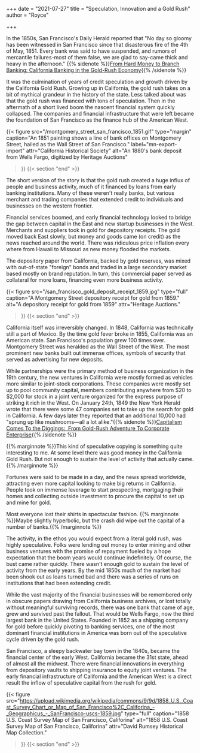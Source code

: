 +++
date = "2021-07-27"
title = "Speculation, Innovation and a Gold Rush"
author = "Royce"

+++

In the 1850s, San Francisco's Daily Herald reported that "No day so gloomy has been witnessed in San Francisco since that disasterous fire of the 4th of May, 1851. Every bank was said to have suspended, and rumors of mercantile failures-most of them false, we are glad to say-came thick and heavy in the afternoon." {{% sidenote %}}[From Hard Money to Branch Banking: California Banking in the Gold-Rush Economy](https://www.jstor.org/stable/25462515){{% /sidenote %}}

It was the culmination of years of credit speculation and growth driven by the California Gold Rush. Growing up in California, the gold rush takes on a bit of mythical grandeur in the history of the state. Less talked about was that the gold rush was financed with tons of speculation. Then in the aftermath of a short lived boom the nascent financial system quickly collapsed. The companies and financial infrastructure that were left became the foundation of San Francisco as the finance hub of the American West. 

<!--more-->
{{< figure
  src="/montgomery_street_san_francisco_1851.gif"
  type="margin"
  caption="An 1851 painting shows a line of bank offices on Montgomery Street, hailed as the Wall Street of San Francisco."
  label="mn-export-import"
  attr="California Historical Society"
  alt="An 1880's bank deposit from Wells Fargo, digitized by Heritage Auctions"
 >}}
{{< section "end" >}}

The short version of the story is that the gold rush created a huge influx of people and business activity, much of it financed by loans from early banking institutions. Many of these weren't really banks, but various merchant and trading companies that extended credit to individuals and businesses on the western frontier.

Financial services boomed, and early financial technology looked to bridge the gap between capital in the East and new startup businesses in the West. Merchants and suppliers took in gold for depository receipts. The gold moved back East slowly, but money and goods came (on credit) as the news reached around the world. There was ridiculous price inflation every where from Hawaii to Missouri as new money flooded the markets.

The depository paper from California, backed by gold reserves, was mixed with out-of-state "foreign" bonds and traded in a large secondary market based mostly on brand reputation. In turn, this commercial paper served as collateral for more loans, financing even more business activity.


{{< figure
  src="/san_francisco_gold_deposit_receipt_1859.jpg"
  type="full"
  caption="A Montgomery Street depository receipt for gold from 1859."
  alt="A depository receipt for gold from 1859"
  attr="Heritage Auctions."
 >}}
{{< section "end" >}}

California itself was irreversibly changed. In 1848, California was technically still a part of Mexico. By the time gold fever broke in 1855, California was an American state. San Francisco's population grew 100 times over. Montgomery Street was heralded as the Wall Street of the West. The most prominent new banks built out immense offices, symbols of security that served as advertising for new deposits. 

While partnerships were the primary method of business organization in the 19th century, the new ventures in California were mostly formed as vehicles more similar to joint-stock corporations. These companies were mostly set up to pool community capital, members contributing anywhere from $20 to $2,000 for stock in a joint venture organized for the express purpose of striking it rich in the West. On January 24th, 1849 the New York Herald wrote that there were some 47 companies set to take up the search for gold in California. A few days later they reported that an additional 10,000 had "sprung up like mushrooms—all a lot alike."{{% sidenote %}}[Capitalism Comes To the Diggings:  From Gold-Rush Adventure To Corporate Enterprise](https://publishing.cdlib.org/ucpressebooks/view?docId=ft758007r3&chunk.id=d0e2046&toc.depth=1&toc.id=d0e2046&brand=ucpress){{% /sidenote %}} 

{{% marginnote %}}This kind of speculative copying is something quite interesting to me. At some level there was good money in the California Gold Rush. But not enough to sustain the level of activity that actually came.{{% /marginnote %}}


Fortunes were said to be made in a day, and the news spread worldwide, attracting even more capital looking to make big returns in California. People took on immense leverage to start prospecting, mortgaging their homes and collecting outside investment to procure the capital to set up and mine for gold.

Most everyone lost their shirts in spectacular fashion. {{% marginnote %}}Maybe slightly hyperbolic, but the crash did wipe out the capital of a number of banks.{{% /marginnote %}}

The activity, in the ethos you would expect from a literal gold rush, was highly speculative. Folks were lending out money to enter mining and other business ventures with the promise of repayment fueled by a hope expectation that the boom years would continue indefinitely. Of course, the bust came rather quickly. There wasn't enough gold to sustain the level of activity from the early years. By the mid 1850s much of the market had been shook out as loans turned bad and there was a series of runs on institutions that had been extending credit. 

While the vast majority of the financial businesses will be remembered only in  obscure papers drawing from California business archives, or lost totally without meaningful surviving records, there was one bank that came of age, grew and survived past the fallout. That would be Wells Fargo, now the third largest bank in the United States. Founded in 1852 as a shipping company for gold before quickly pivoting to banking services, one of the most dominant financial institutions in America was born out of the speculative cycle driven by the gold rush. 

San Francisco, a sleepy backwater bay town in the 1840s, became the financial center of the early West. California became the 31st state, ahead of almost all the midwest. There were financial innovations in everything from depository vaults to shipping insurance to equity joint ventures. The early financial infrastructure of California and the American West is a direct result the inflow of speculative capital from the rush for gold.


{{< figure
  src="https://upload.wikimedia.org/wikipedia/commons/9/9d/1858_U.S._Coast_Survey_Chart_or_Map_of_San_Francisco%2C_Califorina_-_Geographicus_-_SanFrancisco-uscs-1859.jpg"
  type="full"
  caption="1858 U.S. Coast Survey Map of San Francisco, Califorina"
  alt="1858 U.S. Coast Survey Map of San Francisco, Califorina"
  attr="David Rumsey Historical Map Collection."  
 >}}
{{< section "end" >}}
